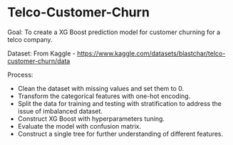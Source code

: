 # Telco-Customer-Churn

Goal:
To create a XG Boost prediction model for customer churning for a telco company.

Dataset:
From Kaggle - https://www.kaggle.com/datasets/blastchar/telco-customer-churn/data

Process:
- Clean the dataset with missing values and set them to 0.
- Transform the categorical features with one-hot encoding.
- Split the data for training and testing with stratification to address the issue of imbalanced dataset.
- Construct XG Boost with hyperparameters tuning.
- Evaluate the model with confusion matrix.
- Construct a single tree for further understanding of different features.
